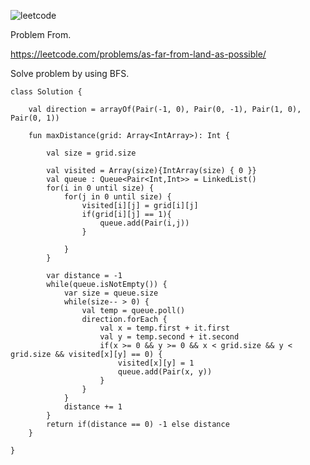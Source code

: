 ![leetcode](https://user-images.githubusercontent.com/77060863/218016793-847a6b45-8601-4cc4-96bb-396f737021a0.PNG)

Problem From.

https://leetcode.com/problems/as-far-from-land-as-possible/

Solve problem by using BFS.

```
class Solution {
    
    val direction = arrayOf(Pair(-1, 0), Pair(0, -1), Pair(1, 0), Pair(0, 1))
    
    fun maxDistance(grid: Array<IntArray>): Int {
        
        val size = grid.size
        
        val visited = Array(size){IntArray(size) { 0 }}
        val queue : Queue<Pair<Int,Int>> = LinkedList()
        for(i in 0 until size) {
            for(j in 0 until size) {
                visited[i][j] = grid[i][j]
                if(grid[i][j] == 1){
                    queue.add(Pair(i,j))
                }
                
            }
        }
        
        var distance = -1
        while(queue.isNotEmpty()) {
            var size = queue.size
            while(size-- > 0) {
                val temp = queue.poll()
                direction.forEach {
                    val x = temp.first + it.first
                    val y = temp.second + it.second
                    if(x >= 0 && y >= 0 && x < grid.size && y < grid.size && visited[x][y] == 0) {
                        visited[x][y] = 1
                        queue.add(Pair(x, y))
                    }
                }
            }
            distance += 1
        }
        return if(distance == 0) -1 else distance
    }

}
```
